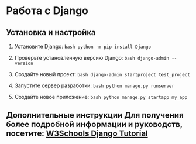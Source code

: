 # Работа с Django

## Установка и настройка

1. Установите Django: 
```bash python -m pip install Django ``` 

2. Проверьте установленную версию Django: 
```bash django-admin --version ``` 

3. Создайте новый проект: 
```bash django-admin startproject test_project ``` 

4. Запустите сервер разработки: 
```bash python manage.py runserver ``` 

5. Создайте новое приложение: 
```bash python manage.py startapp my_app ``` 

## Дополнительные инструкции Для получения более подробной информации и руководств, посетите: [W3Schools Django Tutorial](https://www.w3schools.com/django/django_getstarted.php)

